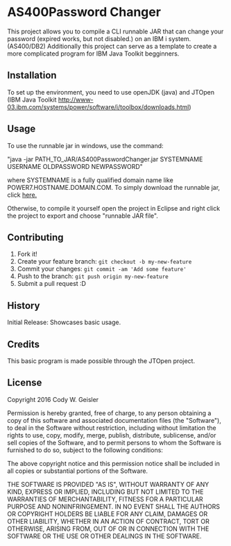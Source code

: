 ﻿# AS400Password Changer

This project allows you to compile a CLI runnable JAR that can change your password (expired works, but not disabled.) on an IBM i system. (AS400/DB2)
Additionally this project can serve as a template to create a more complicated program for IBM Java Toolkit begginners. 

## Installation

To set up the environment, you need to use openJDK (java) and JTOpen (IBM Java Toolkit http://www-03.ibm.com/systems/power/software/i/toolbox/downloads.html)

## Usage

To use the runnable jar in windows, use the command: 

"java -jar PATH_TO_JAR/AS400PasswordChanger.jar SYSTEMNAME USERNAME OLDPASSWORD NEWPASSWORD" 

where SYSTEMNAME is a fully qualified domain name like POWER7.HOSTNAME.DOMAIN.COM.
To simply download the runnable jar, click [here.](https://github.com/cwg999/AS400PasswordChanger/raw/master/export/AS400PasswordChanger.jar)

Otherwise, to compile it yourself open the project in Eclipse and right click the project to export and choose "runnable JAR file".

## Contributing

1. Fork it!
2. Create your feature branch: `git checkout -b my-new-feature`
3. Commit your changes: `git commit -am 'Add some feature'`
4. Push to the branch: `git push origin my-new-feature`
5. Submit a pull request :D

## History

Initial Release:
Showcases basic usage.

## Credits

This basic program is made possible through the JTOpen project.

## License

Copyright 2016 Cody W. Geisler

Permission is hereby granted, free of charge, to any person obtaining a copy of this software and associated documentation files (the "Software"), to deal in the Software without restriction, including without limitation the rights to use, copy, modify, merge, publish, distribute, sublicense, and/or sell copies of the Software, and to permit persons to whom the Software is furnished to do so, subject to the following conditions:

The above copyright notice and this permission notice shall be included in all copies or substantial portions of the Software.

THE SOFTWARE IS PROVIDED "AS IS", WITHOUT WARRANTY OF ANY KIND, EXPRESS OR IMPLIED, INCLUDING BUT NOT LIMITED TO THE WARRANTIES OF MERCHANTABILITY, FITNESS FOR A PARTICULAR PURPOSE AND NONINFRINGEMENT. IN NO EVENT SHALL THE AUTHORS OR COPYRIGHT HOLDERS BE LIABLE FOR ANY CLAIM, DAMAGES OR OTHER LIABILITY, WHETHER IN AN ACTION OF CONTRACT, TORT OR OTHERWISE, ARISING FROM, OUT OF OR IN CONNECTION WITH THE SOFTWARE OR THE USE OR OTHER DEALINGS IN THE SOFTWARE.
